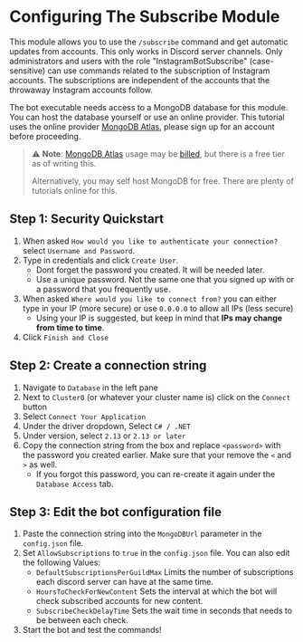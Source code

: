 # Configuring The Subscribe Module
This module allows you to use the `/subscribe` command and get automatic updates from accounts.
This only works in Discord server channels. Only administrators and users with the role "InstagramBotSubscribe" (case-sensitive) can use commands related to the subscription of Instagram accounts. The subscriptions are independent of the accounts that the throwaway Instagram accounts follow.

The bot executable needs access to a MongoDB database for this module. You can host the database yourself or use an online provider. This tutorial uses the online provider [MongoDB Atlas](https://www.mongodb.com/atlas/database), please sign up for an account before proceeding.
> :warning: **Note**: [MongoDB Atlas](https://www.mongodb.com/atlas/database) usage may be [billed](https://www.mongodb.com/pricing), but there is a free tier as of writing this.
> 
> Alternatively, you may self host MongoDB for free. There are plenty of tutorials online for this.

## Step 1: Security Quickstart
1. When asked `How would you like to authenticate your connection?` select `Username and Password`.
2. Type in credentials and click `Create User`.
   - Dont forget the password you created. It will be needed later.
   - Use a unique password. Not the same one that you signed up with or a password that you frequently use.
3. When asked `Where would you like to connect from?` you can either type in your IP (more secure) or use `0.0.0.0` to allow all IPs (less secure)
   - Using your IP is suggested, but keep in mind that **IPs may change from time to time**.
4. Click `Finish and Close`

## Step 2: Create a connection string 
1. Navigate to `Database` in the left pane
2. Next to `Cluster0` (or whatever your cluster name is) click on the `Connect` button
3. Select `Connect Your Application`
4. Under the driver dropdown, Select `C# / .NET`
5. Under version, select `2.13` or `2.13 or later`
6. Copy the connection string from the box and replace `<password>` with the password you created earlier. Make sure that your remove the `<` and `>` as well.
   - If you forgot this password, you can re-create it again under the `Database Access` tab.

## Step 3: Edit the bot configuration file 
1. Paste the connection string into the `MongoDBUrl` parameter in the `config.json` file.
2. Set `AllowSubscriptions` to `true` in the `config.json` file.
You can also edit the following Values:
    - `DefaultSubscriptionsPerGuildMax` Limits the number of subscriptions each discord server can have at the same time.
	- `HoursToCheckForNewContent` Sets the interval at which the bot will check subscribed accounts for new content.
	- `SubscribeCheckDelayTime` Sets the wait time in seconds that needs to be between each check.
3. Start the bot and test the commands! 